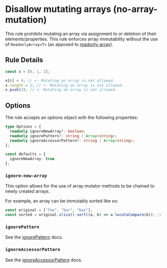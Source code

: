 # Disallow mutating arrays (no-array-mutation)

This rule prohibits mutating an array via assignment to or deletion of their elements/properties. This rule enforces array immutability without the use of `ReadonlyArray<T>` (as apposed to [readonly-array](./readonly-array.md)).

## Rule Details

```typescript
const x = [0, 1, 2];

x[0] = 4; // <- Mutating an array is not allowed.
x.length = 1; // <- Mutating an array is not allowed.
x.push(3); // <- Mutating an array is not allowed.
```

## Options

The rule accepts an options object with the following properties:

```typescript
type Options = {
  readonly ignoreNewArray?: boolean;
  readonly ignorePattern?: string | Array<string>;
  readonly ignoreAccessorPattern?: string | Array<string>;
};

const defaults = {
  ignoreNewArray: true
};
```

### `ignore-new-array`

This option allows for the use of array mutator methods to be chained to newly created arrays.

For example, an array can be immutably sorted like so:

```typescript
const original = ["foo", "bar", "baz"];
const sorted = original.slice().sort((a, b) => a.localeCompare(b)); // This is OK with ignore-new-array - note the use of the `slice` method which returns a copy of the original array.
```

### `ignorePattern`

See the [ignorePattern](./options-ignore-pattern.md) docs.

### `ignoreAccessorPattern`

See the [ignoreAccessorPattern](./options-ignore-accessor-pattern.md) docs.
